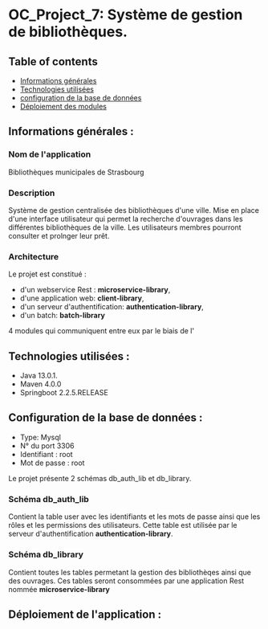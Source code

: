 # OC_Project_7: Système de gestion de bibliothèques.

  
## Table of contents 
* [Informations générales](#général) 
* [Technologies utilisées](#technologies) 
* [configuration de la base de données](#bdd) 
* [Déploiement des modules](#déploiement) 


## Informations générales :  

### Nom de l'application  

Bibliothèques municipales de Strasbourg

### Description  

Système de gestion centralisée des bibliothèques d'une ville. Mise en place d'une interface utilisateur qui permet la recherche d'ouvrages dans les différentes bibliothèques de la ville. Les utilisateurs membres pourront consulter et prolnger leur prêt.

### Architecture 

Le projet est constitué :

- d'un webservice Rest : **microservice-library**, 
- d'une application web: **client-library**,
- d'un serveur d'authentification: **authentication-library**,
- d'un batch: **batch-library**

 4 modules qui communiquent entre eux par le biais de l'

## Technologies utilisées : 

* Java 13.0.1.  
* Maven 4.0.0 
* Springboot 2.2.5.RELEASE 


## Configuration de la base de données : 

* Type: Mysql
* N° du port 3306 
* Identifiant : root 
* Mot de passe : root 

Le projet présente 2 schémas db_auth_lib et db_library.

### Schéma db_auth_lib

Contient la table user avec les identifiants et les mots de passe ainsi que les rôles et les permissions des utilisateurs. Cette table est utilisée par le serveur d'authentification **authentication-library**.

### Schéma db_library

Contient toutes les tables permetant la gestion des bibliothèqes ainsi que des ouvrages. Ces tables seront consommées par une application Rest nommée **microservice-library**


## Déploiement de l'application : 


